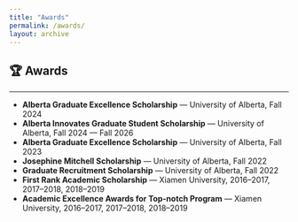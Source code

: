 ```yaml
---
title: "Awards"
permalink: /awards/
layout: archive
---
```


## 🏆 Awards

---

- **Alberta Graduate Excellence Scholarship** — University of Alberta, Fall 2024  
- **Alberta Innovates Graduate Student Scholarship** — University of Alberta, Fall 2024 — Fall 2026  
- **Alberta Graduate Excellence Scholarship** — University of Alberta, Fall 2023  
- **Josephine Mitchell Scholarship** — University of Alberta, Fall 2022  
- **Graduate Recruitment Scholarship** — University of Alberta, Fall 2022  
- **First Rank Academic Scholarship** — Xiamen University, 2016–2017, 2017–2018, 2018–2019  
- **Academic Excellence Awards for Top-notch Program** — Xiamen University, 2016–2017, 2017–2018, 2018–2019







